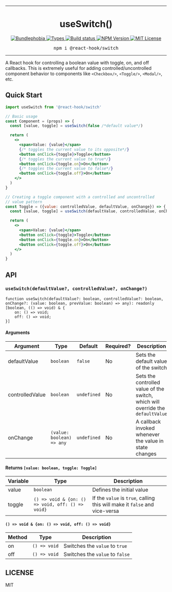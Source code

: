 <hr>
<div align="center">
  <h1 align="center">
    useSwitch()
  </h1>
</div>

<p align="center">
  <a href="https://bundlephobia.com/result?p=@react-hook/switch">
    <img alt="Bundlephobia" src="https://img.shields.io/bundlephobia/minzip/@react-hook/switch?style=for-the-badge&labelColor=24292e">
  </a>
  <a aria-label="Types" href="https://www.npmjs.com/package/@react-hook/switch">
    <img alt="Types" src="https://img.shields.io/npm/types/@react-hook/switch?style=for-the-badge&labelColor=24292e">
  </a>
  <a aria-label="Build status" href="https://travis-ci.com/jaredLunde/react-hook">
    <img alt="Build status" src="https://img.shields.io/travis/com/jaredLunde/react-hook?style=for-the-badge&labelColor=24292e">
  </a>
  <a aria-label="NPM version" href="https://www.npmjs.com/package/@react-hook/switch">
    <img alt="NPM Version" src="https://img.shields.io/npm/v/@react-hook/switch?style=for-the-badge&labelColor=24292e">
  </a>
  <a aria-label="License" href="https://jaredlunde.mit-license.org/">
    <img alt="MIT License" src="https://img.shields.io/npm/l/@react-hook/switch?style=for-the-badge&labelColor=24292e">
  </a>
</p>

<pre align="center">npm i @react-hook/switch</pre>
<hr>

A React hook for controlling a boolean value with toggle, on, and off callbacks. This
is extremely useful for adding controlled/uncontrolled component behavior to components
like `<Checkbox/>`, `<Toggle/>`, `<Modal/>`, etc.

## Quick Start

```jsx harmony
import useSwitch from '@react-hook/switch'

// Basic usage
const Component = (props) => {
  const [value, toggle] = useSwitch(false /*default value*/)

  return (
    <>
      <span>Value: {value}</span>
      {/* toggles the current value to its opposite*/}
      <button onClick={toggle}>Toggle</button>
      {/* toggles the current value to true*/}
      <button onClick={toggle.on}>On</button>
      {/* toggles the current value to false*/}
      <button onClick={toggle.off}>On</button>
    </>
  )
}

// Creating a toggle component with a controlled and uncontrolled
// value pattern
const Toggle = ({value: controlledValue, defaultValue, onChange}) => {
  const [value, toggle] = useSwitch(defaultValue, controlledValue, onChange)

  return (
    <>
      <span>Value: {value}</span>
      <button onClick={toggle}>Toggle</button>
      <button onClick={toggle.on}>On</button>
      <button onClick={toggle.off}>On</button>
    </>
  )
}
```

## API

### `useSwitch(defaultValue?, controlledValue?, onChange?)`

```
function useSwitch(defaultValue?: boolean, controlledValue?: boolean, onChange?: (value: boolean, prevValue: boolean) => any): readonly [boolean, (() => void) & {
    on: () => void;
    off: () => void;
}]
```

#### Arguments

| Argument        | Type                      | Default     | Required? | Description                                                                     |
| --------------- | ------------------------- | ----------- | --------- | ------------------------------------------------------------------------------- |
| defaultValue    | `boolean`                 | `false`     | No        | Sets the default value of the switch                                            |
| controlledValue | `boolean`                 | `undefined` | No        | Sets the controlled value of the switch, which will override the `defaultValue` |
| onChange        | `(value: boolean) => any` | `undefined` | No        | A callback invoked whenever the value in state changes                          |

#### Returns `[value: boolean, toggle: Toggle]`

| Variable | Type                                             | Description                                                                |
| -------- | ------------------------------------------------ | -------------------------------------------------------------------------- |
| value    | `boolean`                                        | Defines the initial value                                                  |
| toggle   | `() => void & {on: () => void, off: () => void}` | If the `value` is `true`, calling this will make it `false` and vice-versa |

#### `() => void & {on: () => void, off: () => void}`

| Method | Type         | Description                     |
| ------ | ------------ | ------------------------------- |
| on     | `() => void` | Switches the `value` to `true`  |
| off    | `() => void` | Switches the `value` to `false` |

## LICENSE

MIT
